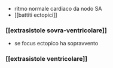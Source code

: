 - ritmo normale cardiaco da nodo SA
- [[battiti ectopici]]
### [[extrasistole sovra-ventricolare]]
- se focus ectopico ha sopravvento
### [[extrasistole ventricolare]]